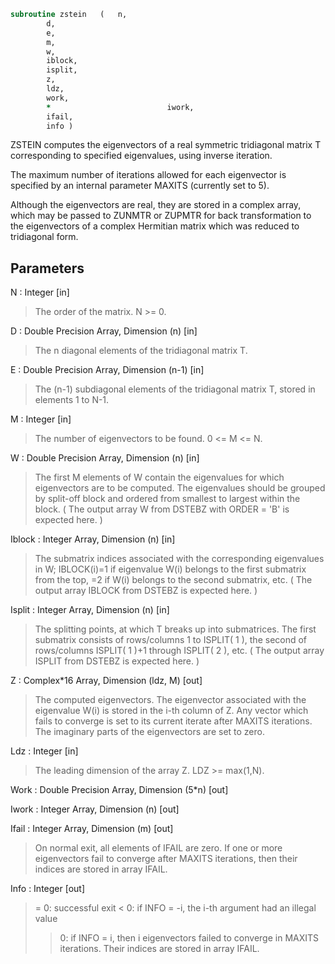 ```fortran
subroutine zstein	(	n,
		d,
		e,
		m,
		w,
		iblock,
		isplit,
		z,
		ldz,
		work,
		*                          iwork,
		ifail,
		info )
```

 ZSTEIN computes the eigenvectors of a real symmetric tridiagonal
 matrix T corresponding to specified eigenvalues, using inverse
 iteration.

 The maximum number of iterations allowed for each eigenvector is
 specified by an internal parameter MAXITS (currently set to 5).

 Although the eigenvectors are real, they are stored in a complex
 array, which may be passed to ZUNMTR or ZUPMTR for back
 transformation to the eigenvectors of a complex Hermitian matrix
 which was reduced to tridiagonal form.


## Parameters
N : Integer [in]
> The order of the matrix.  N >= 0.

D : Double Precision Array, Dimension (n) [in]
> The n diagonal elements of the tridiagonal matrix T.

E : Double Precision Array, Dimension (n-1) [in]
> The (n-1) subdiagonal elements of the tridiagonal matrix
> T, stored in elements 1 to N-1.

M : Integer [in]
> The number of eigenvectors to be found.  0 <= M <= N.

W : Double Precision Array, Dimension (n) [in]
> The first M elements of W contain the eigenvalues for
> which eigenvectors are to be computed.  The eigenvalues
> should be grouped by split-off block and ordered from
> smallest to largest within the block.  ( The output array
> W from DSTEBZ with ORDER = 'B' is expected here. )

Iblock : Integer Array, Dimension (n) [in]
> The submatrix indices associated with the corresponding
> eigenvalues in W; IBLOCK(i)=1 if eigenvalue W(i) belongs to
> the first submatrix from the top, =2 if W(i) belongs to
> the second submatrix, etc.  ( The output array IBLOCK
> from DSTEBZ is expected here. )

Isplit : Integer Array, Dimension (n) [in]
> The splitting points, at which T breaks up into submatrices.
> The first submatrix consists of rows/columns 1 to
> ISPLIT( 1 ), the second of rows/columns ISPLIT( 1 )+1
> through ISPLIT( 2 ), etc.
> ( The output array ISPLIT from DSTEBZ is expected here. )

Z : Complex*16 Array, Dimension (ldz, M) [out]
> The computed eigenvectors.  The eigenvector associated
> with the eigenvalue W(i) is stored in the i-th column of
> Z.  Any vector which fails to converge is set to its current
> iterate after MAXITS iterations.
> The imaginary parts of the eigenvectors are set to zero.

Ldz : Integer [in]
> The leading dimension of the array Z.  LDZ >= max(1,N).

Work : Double Precision Array, Dimension (5*n) [out]

Iwork : Integer Array, Dimension (n) [out]

Ifail : Integer Array, Dimension (m) [out]
> On normal exit, all elements of IFAIL are zero.
> If one or more eigenvectors fail to converge after
> MAXITS iterations, then their indices are stored in
> array IFAIL.

Info : Integer [out]
> = 0: successful exit
> < 0: if INFO = -i, the i-th argument had an illegal value
> > 0: if INFO = i, then i eigenvectors failed to converge
> in MAXITS iterations.  Their indices are stored in
> array IFAIL.


